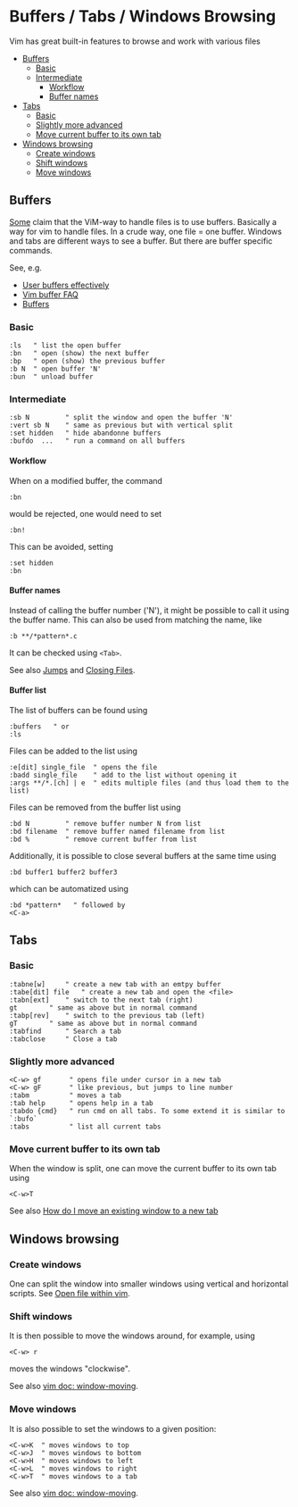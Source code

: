 # Buffers / Tabs / Windows Browsing

Vim has great built-in features to browse and work with various files


<!-- vim-markdown-toc GFM -->

* [Buffers](#buffers)
	* [Basic](#basic)
	* [Intermediate](#intermediate)
		* [Workflow](#workflow)
		* [Buffer names](#buffer-names)
* [Tabs](#tabs)
	* [Basic](#basic-1)
	* [Slightly more advanced](#slightly-more-advanced)
	* [Move current buffer to its own tab](#move-current-buffer-to-its-own-tab)
* [Windows browsing](#windows-browsing)
	* [Create windows](#create-windows)
	* [Shift windows](#shift-windows)
	* [Move windows](#move-windows)

<!-- vim-markdown-toc -->

## Buffers

[Some](https://stackoverflow.com/q/26708822/3337196) claim that the ViM-way to handle files is to use buffers. Basically a way for vim to handle files. In a crude way, one file = one buffer. Windows and tabs are different ways to see a buffer. But there are buffer specific commands. 

See, e.g.
- [User buffers effectively](https://stackoverflow.com/a/21338192/3337196)
- [Vim buffer FAQ](https://vim.fandom.com/wiki/Vim_buffer_FAQ)
- [Buffers](https://vim.fandom.com/wiki/Buffers)

### Basic

```vim
:ls   " list the open buffer
:bn   "	open (show) the next buffer
:bp   " open (show) the previous buffer
:b N  " open buffer 'N'
:bun  " unload buffer
```

### Intermediate

```vim
:sb N	      " split the window and open the buffer 'N'
:vert sb N    " same as previous but with vertical split
:set hidden   " hide abandonne buffers
:bufdo	...   " run a command on all buffers
```

#### Workflow

When on a modified buffer, the command 

```vim
:bn
```

would be rejected, one would need to set

```vim
:bn!
```

This can be avoided, setting 

```vim
:set hidden
:bn
```

#### Buffer names

Instead of calling the buffer number ('N'), it might be possible to call it using the buffer name. This can also be used from matching the name, like

```vim
:b **/*pattern*.c
```

It can be checked using `<Tab>`.

See also [Jumps](Various-Commands#jumps) and [Closing Files](Various-Commands#closing-files).

#### Buffer list

The list of buffers can be found using

```vim
:buffers   " or
:ls
```

Files can be added to the list using

```vim
:e[dit] single_file  " opens the file
:badd single_file    " add to the list without opening it
:args **/*.[ch] | e  " edits multiple files (and thus load them to the list)
```

Files can be removed from the buffer list using

```vim
:bd N         " remove buffer number N from list
:bd filename  " remove buffer named filename from list
:bd %         " remove current buffer from list
```

Additionally, it is possible to close several buffers at the same time using

```vim
:bd buffer1 buffer2 buffer3
```
which can be automatized using 

```vim
:bd *pattern*   " followed by
<C-a>
```

## Tabs

### Basic

```vim
:tabne[w]	  " create a new tab with an emtpy buffer
:tabe[dit] file	  " create a new tab and open the <file>
:tabn[ext]	  " switch to the next tab (right)
gt		  " same as above but in normal command
:tabp[rev]	  " switch to the previous tab (left)
gT		  " same as above but in normal command
:tabfind	  " Search a tab
:tabclose	  " Close a tab
```

### Slightly more advanced

```vim
<C-w> gf       " opens file under cursor in a new tab
<C-w> gF       " like previous, but jumps to line number
:tabm          " moves a tab
:tab help      " opens help in a tab
:tabdo {cmd}   " run cmd on all tabs. To some extend it is similar to `:bufo`
:tabs          " list all current tabs
```

### Move current buffer to its own tab
  
When the window is split, one can move the current buffer to its own tab using

```vim
<C-w>T
```
    
See also [How do I move an existing window to a new tab](https://stackoverflow.com/questions/1758301/how-do-i-move-an-existing-window-to-a-new-tab#1761745)

## Windows browsing

### Create windows

One can split the window into smaller windows using vertical and horizontal scripts. See [Open file within vim](Open-Commands#open-file-within-vim).

### Shift windows

It is then possible to move the windows around, for example, using

```vim
<C-w> r
```
moves the windows "clockwise".

See also [vim doc: window-moving](http://vimdoc.sourceforge.net/htmldoc/windows.html#window-moving).

### Move windows

It is also possible to set the windows to a given position:

```vim
<C-w>K	" moves windows to top
<C-w>J	" moves windows to bottom
<C-w>H	" moves windows to left
<C-w>L	" moves windows to right
<C-w>T	" moves windows to a tab
```

See also [vim doc: window-moving](http://vimdoc.sourceforge.net/htmldoc/windows.html#window-moving).
